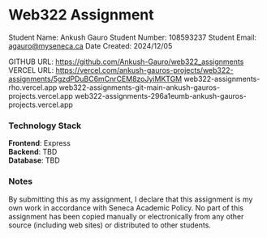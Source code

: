 # Web322 Assignment

Student Name:  Ankush Gauro
Student Number:  108593237
Student Email:  agauro@myseneca.ca
Date Created:  2024/12/05

GITHUB URL:  https://github.com/Ankush-Gauro/web322_assignments
VERCEL URL:  https://vercel.com/ankush-gauros-projects/web322-assignments/5gzdPDuBC6mCnrCEM8zoJyiMKTGM
            web322-assignments-rho.vercel.app
            web322-assignments-git-main-ankush-gauros-projects.vercel.app
            web322-assignments-296a1eumb-ankush-gauros-projects.vercel.app


### Technology Stack

**Frontend**:  Express  
**Backend**: TBD  
**Database**: TBD  

### Notes

By submitting this as my assignment, I declare that this assignment is my own work in accordance with Seneca Academic Policy. No part of this assignment has been copied manually or electronically from any other source (including web sites) or distributed to other students.
